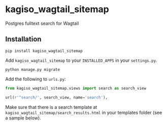 # kagiso_wagtail_sitemap
Postgres fulltext search for Wagtail

## Installation
`pip install kagiso_wagtail_sitemap`

Add `kagiso_wagtail_sitemap` to your `INSTALLED_APPS` in your `settings.py`.

`python manage.py migrate`

Add the following to `urls.py`:
```py
from kagiso_wagtail_sitemap.views import search as search_view

url(r'^search/', search_view, name='search'),
```
Make sure that there is a search template at
`kagiso_wagtail_sitemap/search_results.html` in your templates folder
(see a sample below).
